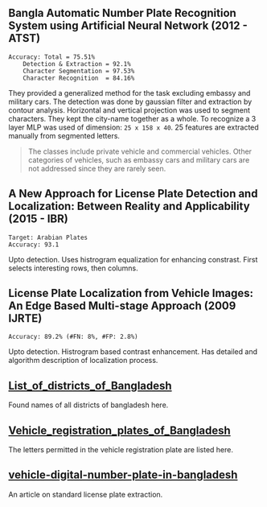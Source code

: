 ## Bangla Automatic Number Plate Recognition System using Artificial Neural Network (2012 - ATST)

    Accuracy: Total = 75.51%
        Detection & Extraction = 92.1%
        Character Segmentation = 97.53%
        Character Recognition  = 84.16%

They provided a generalized method for the task excluding embassy and military cars. The detection was done by gaussian filter and extraction by contour analysis. Horizontal and vertical projection was used to segment characters. They kept the city-name together as a whole. To recognize a 3 layer MLP was used of dimension: `25 x 158 x 40`. 25 features are extracted manually from segmented letters.

> The classes include private vehicle and commercial vehicles. Other categories of vehicles, such as embassy cars and military cars are not addressed since they are rarely seen.

## A New Approach for License Plate Detection and Localization: Between Reality and Applicability (2015 - IBR)

    Target: Arabian Plates
    Accuracy: 93.1

Upto detection. Uses histrogram equalization for enhancing constrast. First selects interesting rows, then columns.

## License Plate Localization from Vehicle Images: An Edge Based Multi-stage Approach (2009 IJRTE)

    Accuracy: 89.2% (#FN: 8%, #FP: 2.8%)

Upto detection. Histrogram based contrast enhancement. Has detailed and algorithm description of localization process.


## [List_of_districts_of_Bangladesh](https://www.wikiwand.com/en/List_of_districts_of_Bangladesh#/List_of_districts)

Found names of all districts of bangladesh here.

## [Vehicle_registration_plates_of_Bangladesh](https://www.wikiwand.com/en/Vehicle_registration_plates_of_Bangladesh)

The letters permitted in the vehicle registration plate are listed here.

## [vehicle-digital-number-plate-in-bangladesh](http://www.bikebd.com/vehicle-digital-number-plate-in-bangladesh/)

An article on standard license plate extraction.
 
